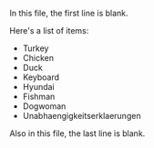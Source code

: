 
In this file, the first line is blank.

Here's a list of items:
  * Turkey
  * Chicken
  * Duck
  * Keyboard
  * Hyundai
  * Fishman
  * Dogwoman
  * Unabhaengigkeitserklaerungen

Also in this file, the last line is blank.
